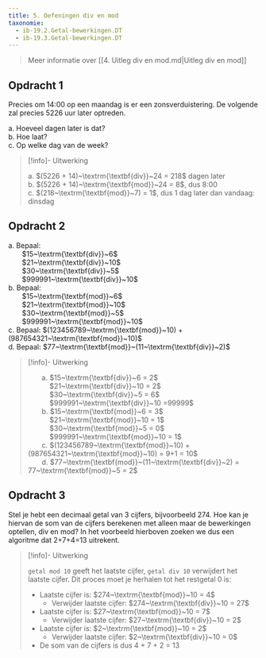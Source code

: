 ```yaml
---
title: 5. Oefeningen div en mod
taxonomie:
  - ib-19.2.Getal-bewerkingen.DT
  - ib-19.3.Getal-bewerkingen.DT
---
```


> Meer informatie over [[4. Uitleg div en mod.md|Uitleg div en mod]]
>

## Opdracht 1

Precies om 14:00 op een maandag is er een zonsverduistering.  De
volgende zal precies 5226 uur later optreden.

a. Hoeveel dagen later is dat? \
b. Hoe laat? \
c. Op welke dag van de week?

> [!info]- Uitwerking
>
> a. $(5226 + 14)~\textrm{\textbf{div}}~24 = 218$ dagen later  \
> b. $(5226 + 14)~\textrm{\textbf{mod}}~24 = 8$, dus 8:00 \
> c. $(218~\textrm{\textbf{mod}}~7) = 1$, dus 1 dag later dan vandaag: dinsdag

## Opdracht 2

a. Bepaal: \
&nbsp;&nbsp;&nbsp;&nbsp;&nbsp;&nbsp;
$15~\textrm{\textbf{div}}~6$ \
&nbsp;&nbsp;&nbsp;&nbsp;&nbsp;&nbsp;
$21~\textrm{\textbf{div}}~10$ \
&nbsp;&nbsp;&nbsp;&nbsp;&nbsp;&nbsp;
$30~\textrm{\textbf{div}}~5$ \
&nbsp;&nbsp;&nbsp;&nbsp;&nbsp;&nbsp;
$999991~\textrm{\textbf{div}}~10$ \
b. Bepaal: \
&nbsp;&nbsp;&nbsp;&nbsp;&nbsp;&nbsp;
$15~\textrm{\textbf{mod}}~6$ \
&nbsp;&nbsp;&nbsp;&nbsp;&nbsp;&nbsp;
$21~\textrm{\textbf{mod}}~10$ \
&nbsp;&nbsp;&nbsp;&nbsp;&nbsp;&nbsp;
$30~\textrm{\textbf{mod}}~5$ \
&nbsp;&nbsp;&nbsp;&nbsp;&nbsp;&nbsp;
$999991~\textrm{\textbf{mod}}~10$ \
c. Bepaal: $(123456789~\textrm{\textbf{mod}}~10) +
(987654321~\textrm{\textbf{mod}}~10)$ \
d. Bepaal: $77~\textrm{\textbf{mod}}~(11~\textrm{\textbf{div}}~2)$

> [!info]- Uitwerking
>
> &nbsp;&nbsp;&nbsp;&nbsp;&nbsp;&nbsp;
> a. $15~\textrm{\textbf{div}}~6 = 2$ \
> &nbsp;&nbsp;&nbsp;&nbsp;&nbsp;&nbsp;&nbsp;&nbsp;&nbsp;&nbsp;
> $21~\textrm{\textbf{div}}~10 = 2$ \
> &nbsp;&nbsp;&nbsp;&nbsp;&nbsp;&nbsp;&nbsp;&nbsp;&nbsp;&nbsp;
> $30~\textrm{\textbf{div}}~5 = 6$ \
> &nbsp;&nbsp;&nbsp;&nbsp;&nbsp;&nbsp;&nbsp;&nbsp;&nbsp;&nbsp;
> $999991~\textrm{\textbf{div}}~10  =99999$ \
> &nbsp;&nbsp;&nbsp;&nbsp;&nbsp;&nbsp;
> b. $15~\textrm{\textbf{mod}}~6 = 3$ \
> &nbsp;&nbsp;&nbsp;&nbsp;&nbsp;&nbsp;&nbsp;&nbsp;&nbsp;&nbsp;
> $21~\textrm{\textbf{mod}}~10 = 1$ \
> &nbsp;&nbsp;&nbsp;&nbsp;&nbsp;&nbsp;&nbsp;&nbsp;&nbsp;&nbsp;
> $30~\textrm{\textbf{mod}}~5 = 0$ \
> &nbsp;&nbsp;&nbsp;&nbsp;&nbsp;&nbsp;&nbsp;&nbsp;&nbsp;&nbsp;
> $999991~\textrm{\textbf{mod}}~10 = 1$ \
> &nbsp;&nbsp;&nbsp;&nbsp;&nbsp;&nbsp;
> c. $(123456789~\textrm{\textbf{mod}}~10) +
> (987654321~\textrm{\textbf{mod}}~10) = 9+1 = 10$ \
> &nbsp;&nbsp;&nbsp;&nbsp;&nbsp;&nbsp;
> d. $77~\textrm{\textbf{mod}}~(11~\textrm{\textbf{div}}~2) = 
> 77~\textrm{\textbf{mod}}~5 = 2$

## Opdracht 3

Stel je hebt een decimaal getal van 3 cijfers, bijvoorbeeld 274. Hoe
kan je hiervan de som van de cijfers berekenen met alleen maar de
bewerkingen optellen, div en mod? In het voorbeeld hierboven zoeken we
dus een algoritme dat 2+7+4=13 uitrekent.

> [!info]- Uitwerking
>
> `getal mod 10` geeft het laatste cijfer, `getal div 10` verwijdert
> het laatste cijfer. Dit proces moet je herhalen tot het restgetal 0
> is:
> - Laatste cijfer is: $274~\textrm{\textbf{mod}}~10 = 4$
>   - Verwijder laatste cijfer: $274~\textrm{\textbf{div}}~10 = 27$
> - Laatste cijfer is: $27~\textrm{\textbf{mod}}~10 = 7$
>   - Verwijder laatste cijfer: $27~\textrm{\textbf{div}}~10 = 2$
> - Laatste cijfer is: $2~\textrm{\textbf{mod}}~10 = 2$
>   - Verwijder laatste cijfer: $2~\textrm{\textbf{div}}~10 = 0$
> - De som van de cijfers is dus 4 + 7 + 2 = 13
